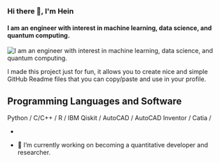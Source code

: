 ### Hi there 👋, I'm Hein
#### I am an engineer with interest in machine learning, data science, and quantum computing.
![I am an engineer with interest in machine learning, data science, and quantum computing.]([https://arturssmirnovs.github.io/github-profile-readme-generator/images/banner.png](https://www.google.com/url?sa=i&url=https%3A%2F%2Ftheconversation.com%2Fquantum-computers-in-2023-how-they-work-what-they-do-and-where-theyre-heading-215804&psig=AOvVaw0o0Sv3vOLIINb3vGr9p71I&ust=1715710653080000&source=images&cd=vfe&opi=89978449&ved=0CBIQjRxqFwoTCNjtiLKei4YDFQAAAAAdAAAAABAS))

I made this project just for fun, it allows you to create nice and simple GitHub Readme files that you can copy/paste and use in your profile.

## Programming Languages and Software 

Python / C/C++ / R / IBM Qiskit / AutoCAD / AutoCAD Inventor /  Catia / 

* 







- 🔭 I’m currently working on becoming a quantitative developer and researcher. 




